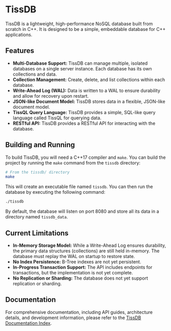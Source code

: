 # TissDB

TissDB is a lightweight, high-performance NoSQL database built from scratch in C++. It is designed to be a simple, embeddable database for C++ applications.

## Features

*   **Multi-Database Support:** TissDB can manage multiple, isolated databases on a single server instance. Each database has its own collections and data.
*   **Collection Management:** Create, delete, and list collections within each database.
*   **Write-Ahead Log (WAL):** Data is written to a WAL to ensure durability and allow for recovery upon restart.
*   **JSON-like Document Model:** TissDB stores data in a flexible, JSON-like document model.
*   **TissQL Query Language:** TissDB provides a simple, SQL-like query language called TissQL for querying data.
*   **RESTful API:** TissDB provides a RESTful API for interacting with the database.

## Building and Running

To build TissDB, you will need a C++17 compiler and `make`. You can build the project by running the `make` command from the `tissdb` directory:

```bash
# From the tissdb/ directory
make
```

This will create an executable file named `tissdb`. You can then run the database by executing the following command:

```bash
./tissdb
```

By default, the database will listen on port 8080 and store all its data in a directory named `tissdb_data`.

## Current Limitations

*   **In-Memory Storage Model:** While a Write-Ahead Log ensures durability, the primary data structures (collections) are still held in-memory. The database must replay the WAL on startup to restore state.
*   **No Index Persistence:** B-Tree indexes are not yet persistent.
*   **In-Progress Transaction Support:** The API includes endpoints for transactions, but the implementation is not yet complete.
*   **No Replication or Sharding:** The database does not yet support replication or sharding.

## Documentation

For comprehensive documentation, including API guides, architecture details, and development information, please refer to the [TissDB Documentation Index](../docs/tissdb_index.md).